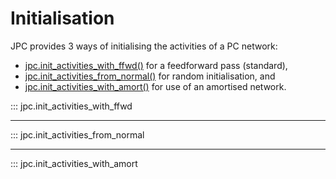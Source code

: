 # Initialisation

JPC provides 3 ways of initialising the activities of a PC network: 

* [jpc.init_activities_with_ffwd()](http://127.0.0.1:8000/api/Initialisation/#jpc.init_activities_with_ffwd) for a feedforward pass (standard), 
* [jpc.init_activities_from_normal()](http://127.0.0.1:8000/api/Initialisation/#jpc.init_activities_from_normal) for random initialisation, and 
* [jpc.init_activities_with_amort()](http://127.0.0.1:8000/api/Initialisation/#jpc.init_activities_with_amort) for use of an amortised network.

::: jpc.init_activities_with_ffwd

---

::: jpc.init_activities_from_normal

---

::: jpc.init_activities_with_amort